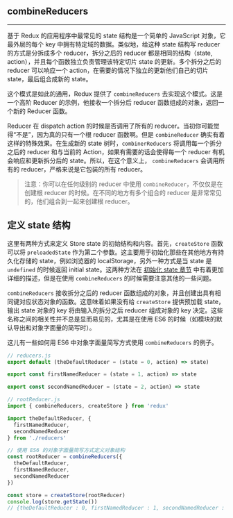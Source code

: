 ## combineReducers

----

基于 Redux 的应用程序中最常见的 state 结构是一个简单的 JavaScript 对象，它最外层的每个 key 中拥有特定域的数据。类似地，给这种 state 结构写 reducer 的方式是分拆成多个 reducer，拆分之后的 reducer 都是相同的结构（state, action），并且每个函数独立负责管理该特定切片 state 的更新。多个拆分之后的 reducer 可以响应一个 action，在需要的情况下独立的更新他们自己的切片 state，最后组合成新的 state。

这个模式是如此的通用，Redux 提供了 `combineReducers` 去实现这个模式。这是一个高阶 Reducer 的示例，他接收一个拆分后 reducer 函数组成的对象，返回一个新的 Reducer 函数。

Reducer 在 dispatch action 的时候是否调用了所有的 reducer。当初你可能觉得“不是”，因为真的只有一个根 reducer 函数啊。但是 `combineReducer` 确实有着这样的特殊效果。在生成新的 state 树时，`combinerReducers` 将调用每一个拆分之后的 reducer 和与当前的 Action，如果有需要的话会使得每一个 reducer 有机会响应和更新拆分后的 state。所以，在这个意义上， `combineReducers` 会调用所有的 reducer，严格来说是它包装的所有 reducer。

> 注意：你可以在任何级别的 reducer 中使用 `combineReducer`，不仅仅是在创建根 reducer 的时候。在不同的地方有多个组合的 reducer 是非常常见的，他们组合到一起来创建根 reducer。

## 定义 state 结构

这里有两种方式来定义 Store state 的初始结构和内容。首先，`createStore` 函数可以将 `preloadedState` 作为第二个参数。这主要用于初始化那些在其他地方有持久化存储的 state，例如浏览器的 localStorage，另外一种方式是当 state 是 `undefined` 的时候返回 initial state。这两种方法在 [初始化 state 章节](https://cn.redux.js.org/docs/recipes/reducers/InitializingState.html) 中有着更加详细的描述，但是在使用 `combineReducers` 的时候需要注意其他的一些问题。

`combineReducers` 接收拆分之后的 reducer 函数组成的对象，并且创建出具有相同键对应状态对象的函数。这意味着如果没有给 `createStore` 提供预加载 state，输出 state 对象的 key 将由输入的拆分之后 reducer 组成对象的 key 决定。这些名称之间的相关性并不总是显而易见的，尤其是在使用 ES6 的时候（如模块的默认导出和对象字面量的简写时）。

这儿有一些如何用 ES6 中对象字面量简写方式使用 `combineReducers` 的例子。

```javascript
// reducers.js
export default (theDefaultReducer = (state = 0, action) => state)

export const firstNamedReducer = (state = 1, action) => state

export const secondNamedReducer = (state = 2, action) => state

// rootReducer.js
import { combineReducers, createStore } from 'redux'

import theDefaultReducer, {
  firstNamedReducer,
  secondNamedReducer
} from './reducers'

// 使用 ES6 的对象字面量简写方式定义对象结构
const rootReducer = combineReducers({
  theDefaultReducer,
  firstNamedReducer,
  secondNamedReducer
})

const store = createStore(rootReducer)
console.log(store.getState())
// {theDefaultReducer : 0, firstNamedReducer : 1, secondNamedReducer : 2}
```
